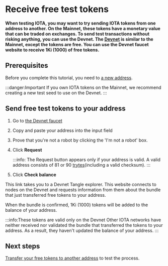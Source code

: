 # Receive free test tokens

**When testing IOTA, you may want to try sending IOTA tokens from one address to another. On the Mainnet, these tokens have a monetary value that can be traded on exchanges. To send test transactions without risking anything, you can use the Devnet. The [Devnet](../references/iota-networks.md) is similar to the Mainnet, except the tokens are free. You can use the Devnet faucet website to receive 1Ki (1000) of free tokens.**

## Prerequisites

Before you complete this tutorial, you need to [a new address](root://iota-basics/0.1/how-to-guides/create-an-address.md).

:::danger:Important
If you own IOTA tokens on the Mainnet, we recommend creating a new test seed to use on the Devnet.
:::

## Send free test tokens to your address

1. Go to [the Devnet faucet](https://faucet.devnet.iota.org/)

2. Copy and paste your address into the input field

3. Prove that you're not a robot by clicking the 'I'm not a robot' box.

4. Click **Request**

    :::info:
    The Request button appears only if your address is valid. A valid address consists of 81 or 90 [trytes](root://iota-basics/0.1/concepts/trinary.md)(including a valid checksum).
    :::

5. Click **Check balance**

This link takes you to a Devnet Tangle explorer. This website connects to nodes on the Devnet and requests information from them about the bundle that just transferred free tokens to your address.

When the bundle is confirmed, 1Ki (1000) tokens will be added to the balance of your address.

:::info:These tokens are valid only on the Devnet
Other IOTA networks have neither received nor validated the bundle that transferred the tokens to your address. As a result, they haven't updated the balance of your address.
::: 

## Next steps

[Transfer your free tokens to another address](../tutorials/send-iota-tokens.md) to test the process.
